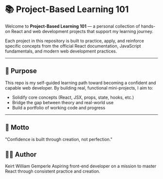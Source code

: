 # 📚 Project-Based Learning 101

Welcome to **Project-Based Learning 101** — a personal collection of hands-on React and web development projects that support my learning journey.

Each project in this repository is built to practice, apply, and reinforce specific concepts from the official React documentation, JavaScript fundamentals, and modern web development practices.

---

## 🧠 Purpose

This repo is my self-guided learning path toward becoming a confident and capable web developer. By building real, functional mini-projects, I aim to:

- Solidify core concepts (React, JSX, props, state, hooks, etc.)
- Bridge the gap between theory and real-world use
- Build a portfolio of working code and progress

---

## 📌 Motto
"Confidence is built through creation, not perfection."

## 🙋‍♂️ Author
Keirt William Gemperle
Aspiring front-end developer on a mission to master React through consistent practice and creation.
